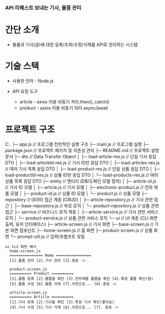 ### API 리퀘스트 보내는 기사, 물품 관리

# 간단 소개
  - 물품과 기사(글)에 대한 등록/조회/수정/삭제를 API로 관리하는 시스템

# 기술 스택
  - 사용한 언어 - Node.js

  - API 요청 도구
      - article - axios 이용 비동기 처리.then(),.catch()
      - product - axios 이용 비동기 처리 async/await

# 프로젝트 구조
  C:. ├─ app.js // 프로그램 전반적인 실행 구조 ├─ main.js // 프로그램 실행 ├─ package.json // 프로젝트 패키지 및 의존성 관리 ├─ README.md // 프로젝트 설명 문서 ├─ dto // Data Transfer Object │ ├─ load-article-res.js // 단일 기사 응답 DTO │ ├─ load-articleId-res.js // 기사 ID만 응답 DTO │ ├─ load-articles-res.js // 여러 기사 목록 응답 DTO │ ├─ load-product-res.js // 단일 상품 응답 DTO │ ├─ load-productId-res.js // 상품 ID만 응답 DTO │ └─ load-products-res.js // 여러 상품 목록 응답 DTO ├─ entity // 엔티티 (DB/도메인 모델 정의) │ ├─ article-id.js // 기사 ID 모델 │ ├─ article.js // 기사 모델 │ ├─ electronic-product.js // 전자 제품 모델 │ ├─ product-id.js // 상품 ID 모델 │ └─ product.js // 상품 모델 ├─ repository // 데이터 접근 계층 (CRUD) │ ├─ article-repository.js // 기사 관련 접근 │ ├─ base-repository.js // 부모 로직 │ └─ product-repository.js // 상품 관련 접근 ├─ service // 비즈니스 로직 계층 │ ├─ article-service.js // 기사 관련 서비스 로직 │ └─ product-service.js // 상품 관련 서비스 로직 └─ ui // UI 계층 (CLI 화면 출력, 유저 인터페이스) ├─ article-screen.js // 기사 화면 ├─ base-screen.js // 기본 화면 컴포넌트 ├─ home-screen.js // 홈 화면 ├─ product-screen.js // 상품 화면 └─ prompt-util.js // 입력/프롬프트 유틸
    
    ui CLI 화면 예시
      home-screen.js
      =============== Home ================
      [1].물품 관리 [2].기사 관리 [3].종료 ->

      product-screen.js
      ========== Product ==========
      [1].물품 등록 [2].물품들 확인 [3].전자제품 물품들 확인 [4].특정 물품 확인(찜)
      [5].물품 수정 [6].물품 삭제 [7].이전으로... [8].종료 ->

      article-screen.js 
      ========== Article ==========
      [1].기사 등록 [2].기사들 확인 [3].특정 기사 확인(좋아요)  
      [4].기사 수정 [5].기사 삭제 [6].이전으로... [7]. 종료 -> 

